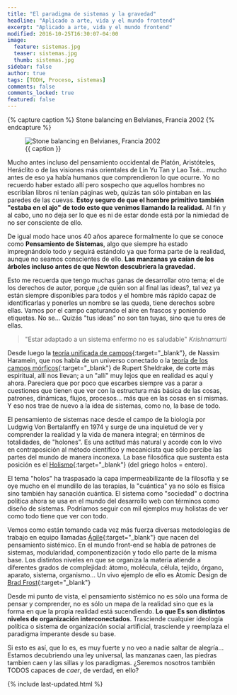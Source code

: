 ```yaml
---
title: "El paradigma de sistemas y la gravedad"
headline: "Aplicado a arte, vida y el mundo frontend"
excerpt: "Aplicado a arte, vida y el mundo frontend"
modified: 2016-10-25T16:30:07-04:00
image:
  feature: sistemas.jpg
  teaser: sistemas.jpg
  thumb: sistemas.jpg
sidebar: false
author: true
tags: [TODH, Proceso, sistemas]
comments: false
comments_locked: true
featured: false
---
```


{% capture caption %}
Stone balancing en Belvianes, Francia 2002
{% endcapture %}

<figure>
<img src="{{ site.url }}/assets/images/{{page.image.thumb}}" alt="Stone balancing en Belvianes, Francia 2002">
<figcaption>
{{ caption }}
</figcaption>
</figure>

Mucho antes incluso del pensamiento occidental de Platón, Aristóteles, Heráclito o de las visiones más orientales de Lin Yu Tan y Lao Tsé... mucho antes de eso ya había humanos que comprendieron lo que ocurre. Yo no recuerdo haber estado allí pero sospecho que aquellos hombres no escribían libros ni tenían páginas web, quizás tan sólo pintaban en las paredes de las cuevas. **Estoy seguro de que el hombre primitivo también "estaba en el ajo" de todo esto que venimos llamando la realidad.** Al fin y al cabo, uno no deja ser lo que es ni de estar donde está por la nimiedad de no ser consciente de ello.

De igual modo hace unos 40 años aparece formalmente lo que se conoce como **Pensamiento de Sistemas**, algo que siempre ha estado impregnándolo todo y seguirá estándolo ya que forma parte de la realidad, aunque no seamos conscientes de ello. **Las manzanas ya caían de los árboles incluso antes de que Newton descubriera la gravedad.**

Esto me recuerda que tengo muchas ganas de desarrollar otro tema; el de los derechos de autor, porque ¿de quién son al final las ideas?, tal vez ya están siempre disponibles para todos y el hombre más rápido capaz de identificarlas y ponerles un nombre se las queda, tiene derechos sobre ellas. Vamos por el campo capturando el aire en frascos y poniendo etiquetas. No se... Quizás "tus ideas" no son tan tuyas, sino que tu eres de ellas.

> "Estar adaptado a un sistema enfermo no es saludable" *Krishnamurti*

Desde luego la [teoría unificada de campos](https://es.wikipedia.org/wiki/Teor%C3%ADa_del_campo_unificado){:target="_blank"}, de Nassim Haramein, que nos habla de un universo conectado o la [teoría de los campos mórficos](https://es.wikipedia.org/wiki/Rupert_Sheldrake){:target="_blank"} de Rupert Sheldrake, de corte más espiritual, allí nos llevan; a un "allí" muy lejos que en realidad es aquí y ahora. Pareciera que por poco que escarbes siempre vas a parar a cuestiones que tienen que ver con la estructura más básica de las cosas, patrones, dinámicas, flujos, procesos... más que en las cosas en sí mismas. Y eso nos trae de nuevo a la idea de sistemas, como no, la base de todo.

El pensamiento de sistemas nace desde el campo de la biología por Ludgwig Von Bertalanffy en 1974 y surge de una inquietud de ver y comprender la realidad y la vida de manera integral; en términos de totalidades, de "holones". Es una actitud más natural y acorde con lo vivo en contraposición al método científico y mecanicista que sólo percibe las partes del mundo de manera inconexa. La base filosófica que sustenta esta posición es el [Holismo](http://definicion.de/holistica/){:target="_blank"} (del griego holos = entero).

El tema "holos" ha traspasado la capa impermeabilizante de la filosofía y se oye mucho en el mundillo de las terapias, la "cuántica" ya no sólo es física sino también hay sanación cuántica. El sistema como "sociedad" o doctrina política ahora se usa en el mundo del desarrollo web con términos como diseño de sistemas. Podríamos seguir con mil ejemplos muy holistas de ver como todo tiene que ver con todo.

Vemos como están tomando cada vez más fuerza diversas metodologías de trabajo en equipo llamadas [Ágile](https://es.wikipedia.org/wiki/Desarrollo_%C3%A1gil_de_software){:target="_blank"} que nacen del pensamiento sistémico. En el mundo front-end se habla de patrones de sistemas, modularidad, componentización y todo ello parte de la misma base. Los distintos niveles en que se organiza la materia atiende a diferentes grados de complejidad: átomo, molécula, célula, tejido, órgano, aparato, sistema, organismo... Un vivo ejemplo de ello es Atomic Design de [Brad Frost](http://bradfrost.com/){:target="_blank"}

Desde mi punto de vista, el pensamiento sistémico no es sólo una forma de pensar y comprender, no es sólo un mapa de la realidad sino que es la forma en que la propia realidad está sucendiendo. **Lo que Es son distintos niveles de organización interconectados**. Trasciende cualquier ideología política o sistema de organización social artificial, trasciende y reemplaza el paradigma imperante desde su base.

Si esto es así, que lo es, es muy fuerte y no veo a nadie saltar de alegría... Estamos decubriendo una ley universal, las manzanas caen, las piedras tambien caen y las sillas y los paradigmas. ¿Seremos nosotros también TODOS capaces de *caer*, de verdad, en ello?

{% include last-updated.html %}

